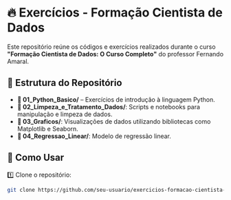 # 🔥 Exercícios - Formação Cientista de Dados  

Este repositório reúne os códigos e exercícios realizados durante o curso **"Formação Cientista de Dados: O Curso Completo"** do professor Fernando Amaral.  

## 📂 Estrutura do Repositório  

- **📌 01_Python_Basico/** – Exercícios de introdução à linguagem Python.  
- **📌 02_Limpeza_e_Tratamento_Dados/**: Scripts e notebooks para manipulação e limpeza de dados.
- **📌 03_Graficos/**: Visualizações de dados utilizando bibliotecas como Matplotlib e Seaborn.
- **📌 04_Regressao_Linear/**: Modelo de regressão linear.
## 🚀 Como Usar  

1️⃣ Clone o repositório:  
   ```bash
   git clone https://github.com/seu-usuario/exercicios-formacao-cientista-de-dados.git
